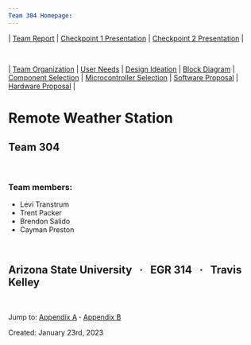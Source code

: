 ```yaml
---
Team 304 Homepage:
---
```

| [Team Report](./team-report.md) | [Checkpoint 1 Presentation](./checkpoint_1_presentation.md) | [Checkpoint 2 Presentation](./checkpoint_2_presentation.md) |

&nbsp;

| [Team Organization](./Team-Organization.md) | [User Needs](./user-needs.md) | [Design Ideation](./design-ideation.md) | [Block Diagram](./block-diagram.md) | [Component Selection](./component-selection.md) | [Microcontroller Selection](./microcontroller-selection.md) | [Software Proposal](./software-proposal.md) | [Hardware Proposal](./hardware-proposal.md) |

# Remote Weather Station

## Team 304  

&nbsp;

### Team members:

* Levi Transtrum
* Trent Packer
* Brendon Salido
* Cayman Preston

&nbsp;

## Arizona State University &nbsp; **·** &nbsp; EGR 314 &nbsp;  **·** &nbsp; Travis Kelley

&nbsp;

Jump to: [Appendix A](./Appendix-A.md) **·** [Appendix B](./Appendix-B.md)

Created: January 23rd, 2023
